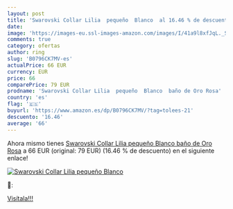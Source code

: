 ```yaml
---
layout: post
title: 'Swarovski Collar Lilia  pequeño  Blanco  al 16.46 % de descuento'
date: 
image: 'https://images-eu.ssl-images-amazon.com/images/I/41a9l8xfJqL._SL200_.jpg'
comments: true
category: ofertas
author: ring
slug: 'B0796CK7MV-es'
actualPrice: 66 EUR
currency: EUR
price: 66
comparePrice: 79 EUR
prodname: 'Swarovski Collar Lilia  pequeño  Blanco  baño de Oro Rosa'
country: 'es'
flag: '🇪🇸'
buyurl: 'https://www.amazon.es/dp/B0796CK7MV/?tag=tolees-21'
descuento: '16.46'
average: '66'
---
```


Ahora mismo tienes [Swarovski Collar Lilia  pequeño  Blanco  baño de Oro Rosa](https://www.amazon.es/dp/B0796CK7MV/?tag=tolees-21) a 66 EUR (original: 79 EUR) (16.46 %  de descuento) en el siguiente enlace!

[![Swarovski Collar Lilia  pequeño  Blanco ](https://images-eu.ssl-images-amazon.com/images/I/41a9l8xfJqL._SL200_.jpg)](https://www.amazon.es/dp/B0796CK7MV/?tag=tolees-21)

🔎:


[Visítala!!!](https://www.amazon.es/dp/B0796CK7MV/?tag=tolees-21)
